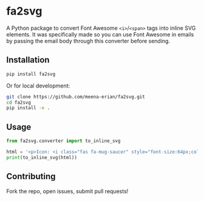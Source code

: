 
# fa2svg

A Python package to convert Font Awesome `<i>`/`<span>` tags into inline SVG elements. It was specifically made so you can use Font Awesome in emails by passing the email body through this converter before sending.

## Installation

```bash
pip install fa2svg
````

Or for local development:

```bash
git clone https://github.com/meena-erian/fa2svg.git
cd fa2svg
pip install -e .
```

## Usage

```python
from fa2svg.converter import to_inline_svg

html = '<p>Icon: <i class="fas fa-mug-saucer" style="font-size:64px;color:#c60"></i></p>'
print(to_inline_svg(html))
```

## Contributing

Fork the repo, open issues, submit pull requests!


